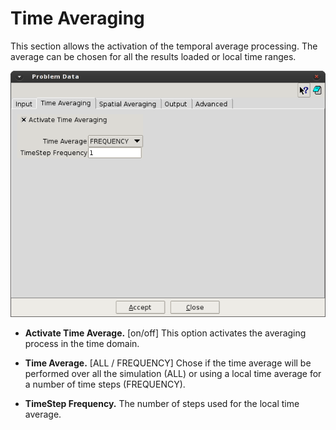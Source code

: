 # Time Averaging

This section allows the activation of the temporal average processing. The average can be chosen for all
the results loaded or local time ranges.

![Screenshot](img/p4_settings_frame2.png)

* **Activate Time Average.** [on/off] This option activates the averaging process in the time domain.

* **Time Average.** [ALL / FREQUENCY] Chose if the time average will be performed over all the
simulation (ALL) or using a local time average for a number of time steps (FREQUENCY).

* **TimeStep Frequency.** The number of steps used for the local time average.